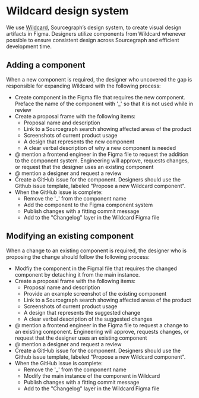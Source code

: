 # Wildcard design system

We use [Wildcard](https://www.figma.com/file/NIsN34NH7lPu04olBzddTw/Wildcard-Design-System?node-id=891%3A0), Sourcegraph’s design system, to create visual design artifacts in Figma. Designers utilize components from Wildcard whenever possible to ensure consistent design across Sourcegraph and efficient development time. 

## Adding a component

When a new component is required, the designer who uncovered the gap is responsible for expanding Wildcard with the following process: 

  - Create component in the Figma file that requires the new component. Preface the name of the component with '\_' so that it is not used while in review
  - Create a proposal frame with the following items:
    - Proposal name and description
    - Link to a Sourcegraph search showing affected areas of the product
    - Screenshots of current product usage
    - A design that represents the new component
    - A clear verbal description of why a new component is needed
  - @ mention a frontend engineer in the Figma file to request the addition to the component system. Engineering will approve, requests changes, or request that the designer uses an existing component
  - @ mention a designer and request a review
  - Create a GitHub issue for the component. Designers should use the Github issue template, labeled "Propose a new Wildcard component".
  - When the GitHub issue is complete:
    - Remove the '\_' from the component name
    - Add the component to the Figma component system
    - Publish changes with a fitting commit message
    - Add to the "Changelog" layer in the Wildcard Figma file

## Modifying an existing component

When a change to an existing component is required, the designer who is proposing the change should follow the following process: 

 - Modfiy the component in the Figmal file that requires the changed component by detaching it from the main instance. 
 - Create a proposal frame with the following items:
    - Proposal name and description
    - Provide an example screenshot of the existing component
    - Link to a Sourcegraph search showing affected areas of the product
    - Screenshots of current product usage
    - A design that represents the suggested change
    - A clear verbal description of the suggested changes
 - @ mention a frontend engineer in the Figma file to request a change to an existing component. Engineering will approve, requests changes, or request that the designer uses an existing component
  - @ mention a designer and request a review
  - Create a GitHub issue for the component. Designers should use the Github issue template, labeled "Propose a new Wildcard component".
  - When the GitHub issue is complete:
    - Remove the '\_' from the component name
    - Modify the main instance of the component in Wildcard
    - Publish changes with a fitting commit message
    - Add to the "Changelog" layer in the Wildcard Figma file
